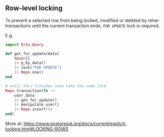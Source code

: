## Row-level locking

To prevent a selected row from being locked, modified or deleted by other transactions until the current transaction ends, `FOR UPDATE` lock is required.

E.g.

```elixir
import Ecto.Query

def get_for_update(data)
    %User{}
    |> q_by_data()
    |> lock("FOR UPDATE")
    |> Repo.one() 
end

# until this finishes none take the same lock
Repo.transaction(fn ->
    user_data
    |> get_for_update()
    |> manipulate_user()
    |> Repo.insert!()
end)
```

More at: https://www.postgresql.org/docs/current/explicit-locking.html#LOCKING-ROWS


